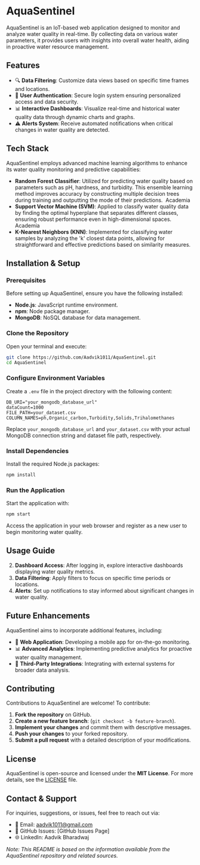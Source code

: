 # AquaSentinel

AquaSentinel is an IoT-based web application designed to monitor and analyze water quality in real-time. By collecting data on various water parameters, it provides users with insights into overall water health, aiding in proactive water resource management.

## Features
- 🔍 **Data Filtering**: Customize data views based on specific time frames and locations.
- 🔐 **User Authentication**: Secure login system ensuring personalized access and data security.
- 📊 **Interactive Dashboards**: Visualize real-time and historical water quality data through dynamic charts and graphs.
- ⚠️ **Alerts System**: Receive automated notifications when critical changes in water quality are detected.

## Tech Stack
​AquaSentinel employs advanced machine learning algorithms to enhance its water quality monitoring and predictive capabilities:​
- **Random Forest Classifier**: Utilized for predicting water quality based on parameters such as pH, hardness, and turbidity. This ensemble learning method improves accuracy by constructing multiple decision trees during training and outputting the mode of their predictions. ​
Academia
- **Support Vector Machine (SVM)**: Applied to classify water quality data by finding the optimal hyperplane that separates different classes, ensuring robust performance even in high-dimensional spaces. ​
Academia
- **K-Nearest Neighbors (KNN)**: Implemented for classifying water samples by analyzing the 'k' closest data points, allowing for straightforward and effective predictions based on similarity measures. ​

## Installation & Setup

### Prerequisites
Before setting up AquaSentinel, ensure you have the following installed:
- **Node.js**: JavaScript runtime environment.
- **npm**: Node package manager.
- **MongoDB**: NoSQL database for data management.

### Clone the Repository
Open your terminal and execute:
```bash
git clone https://github.com/Aadvik1011/AquaSentinel.git
cd AquaSentinel
```

### Configure Environment Variables
Create a `.env` file in the project directory with the following content:
```env
DB_URI="your_mongodb_database_url"
dataCount=1000
FILE_PATH=your_dataset.csv
COLUMN_NAMES=ph,Organic_carbon,Turbidity,Solids,Trihalomethanes
```
Replace `your_mongodb_database_url` and `your_dataset.csv` with your actual MongoDB connection string and dataset file path, respectively.

### Install Dependencies
Install the required Node.js packages:
```bash
npm install
```

### Run the Application
Start the application with:
```bash
npm start
```
Access the application in your web browser and register as a new user to begin monitoring water quality.

## Usage Guide
2. **Dashboard Access**: After logging in, explore interactive dashboards displaying water quality metrics.
3. **Data Filtering**: Apply filters to focus on specific time periods or locations.
4. **Alerts**: Set up notifications to stay informed about significant changes in water quality.

## Future Enhancements
AquaSentinel aims to incorporate additional features, including:
- 📱 **Web Application**: Developing a mobile app for on-the-go monitoring.
- 📊 **Advanced Analytics**: Implementing predictive analytics for proactive water quality management.
- 🔗 **Third-Party Integrations**: Integrating with external systems for broader data analysis.

## Contributing
Contributions to AquaSentinel are welcome! To contribute:
1. **Fork the repository** on GitHub.
2. **Create a new feature branch**: (`git checkout -b feature-branch`).
3. **Implement your changes** and commit them with descriptive messages.
4. **Push your changes** to your forked repository.
5. **Submit a pull request** with a detailed description of your modifications.

## License
AquaSentinel is open-source and licensed under the **MIT License**. For more details, see the [LICENSE](LICENSE) file.

## Contact & Support
For inquiries, suggestions, or issues, feel free to reach out via:
- 📧 Email: aadvik1011@gmail.com
- 💬 GitHub Issues: [GitHub Issues Page]
- 🌐 LinkedIn: Aadvik Bharadwaj

*Note: This README is based on the information available from the AquaSentinel repository and related sources.*


